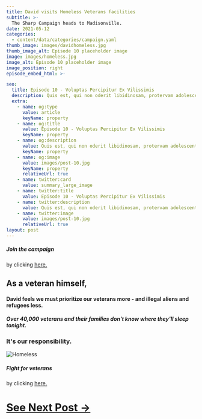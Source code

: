 ```yaml
---
title: David visits Homeless Veterans facilities
subtitle: >-
  The Sharp Campaign heads to Madisonville.
date: 2021-05-12
categories:
  - content/data/categories/campaign.yaml
thumb_image: images/davidhomeless.jpg
thumb_image_alt: Episode 10 placeholder image
image: images/homeless.jpg
image_alt: Episode 10 placeholder image
image_position: right
episode_embed_html: >-

seo:
  title: Episode 10 - Voluptas Percipitur Ex Vilissimis
  description: Quis est, qui non oderit libidinosam, protervam adolescentiam
  extra:
    - name: og:type
      value: article
      keyName: property
    - name: og:title
      value: Episode 10 - Voluptas Percipitur Ex Vilissimis
      keyName: property
    - name: og:description
      value: Quis est, qui non oderit libidinosam, protervam adolescentiam
      keyName: property
    - name: og:image
      value: images/post-10.jpg
      keyName: property
      relativeUrl: true
    - name: twitter:card
      value: summary_large_image
    - name: twitter:title
      value: Episode 10 - Voluptas Percipitur Ex Vilissimis
    - name: twitter:description
      value: Quis est, qui non oderit libidinosam, protervam adolescentiam
    - name: twitter:image
      value: images/post-10.jpg
      relativeUrl: true
layout: post
---
```


##### Join the campaign
by clicking [here.](/join)

## As a veteran himself,
#### David feels we must prioritize our veterans more - and illegal aliens and refugees less.
##### Over 40,000 veterans and their families don't know where they'll sleep tonight.
### It's our responsibility.

![Homeless](/images/davidhomeless.jpg)

##### Fight for veterans
by clicking [here.](/join)

# [See Next Post ->](/posts/we-the-people)
